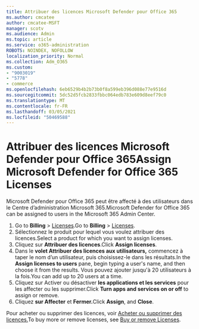 ```yaml
---
title: Attribuer des licences Microsoft Defender pour Office 365
ms.author: cmcatee
author: cmcatee-MSFT
manager: scotv
ms.audience: Admin
ms.topic: article
ms.service: o365-administration
ROBOTS: NOINDEX, NOFOLLOW
localization_priority: Normal
ms.collection: Adm_O365
ms.custom:
- "9003019"
- "5778"
- commerce
ms.openlocfilehash: 6eb6529b4b2b73b0f8a599eb396d088e77e9516d
ms.sourcegitcommit: 5dc52d5fcb2833fbbc064edb783e609d8eef79c0
ms.translationtype: MT
ms.contentlocale: fr-FR
ms.lasthandoff: 03/05/2021
ms.locfileid: "50469588"
---
```

# <a name="assign-microsoft-defender-for-office-365-licenses"></a><span data-ttu-id="a752c-102">Attribuer des licences Microsoft Defender pour Office 365</span><span class="sxs-lookup"><span data-stu-id="a752c-102">Assign Microsoft Defender for Office 365 Licenses</span></span>

<span data-ttu-id="a752c-103">Microsoft Defender pour Office 365 peut être affecté à des utilisateurs dans le Centre d’administration Microsoft 365.</span><span class="sxs-lookup"><span data-stu-id="a752c-103">Microsoft Defender for Office 365 can be assigned to users in the Microsoft 365 Admin Center.</span></span>

1. <span data-ttu-id="a752c-104">Go to **Billing**  >  [Licenses](https://go.microsoft.com/fwlink/p/?linkid=842264).</span><span class="sxs-lookup"><span data-stu-id="a752c-104">Go to **Billing** > [Licenses](https://go.microsoft.com/fwlink/p/?linkid=842264).</span></span>
2. <span data-ttu-id="a752c-105">Sélectionnez le produit pour lequel vous voulez attribuer des licences.</span><span class="sxs-lookup"><span data-stu-id="a752c-105">Select a product for which you want to assign licenses.</span></span>
3. <span data-ttu-id="a752c-106">Cliquez sur **Attribuer des licences**.</span><span class="sxs-lookup"><span data-stu-id="a752c-106">Click **Assign licenses**.</span></span>
4. <span data-ttu-id="a752c-107">Dans le **volet Attribuer des licences aux utilisateurs,**  commencez à taper le nom d’un utilisateur, puis choisissez-le dans les résultats.</span><span class="sxs-lookup"><span data-stu-id="a752c-107">In the **Assign licenses to users**  pane, begin typing a user's name, and then choose it from the results.</span></span> <span data-ttu-id="a752c-108">Vous pouvez ajouter jusqu'à 20 utilisateurs à la fois.</span><span class="sxs-lookup"><span data-stu-id="a752c-108">You can add up to 20 users at a time.</span></span>
5. <span data-ttu-id="a752c-109">Cliquez sur Activer ou désactiver **les applications et les services**  pour les affecter ou les supprimer.</span><span class="sxs-lookup"><span data-stu-id="a752c-109">Click **Turn apps and services on or off**  to assign or remove.</span></span>
6. <span data-ttu-id="a752c-110">Cliquez **sur Affecter** et **Fermer.**</span><span class="sxs-lookup"><span data-stu-id="a752c-110">Click **Assign**, and  **Close**.</span></span>

<span data-ttu-id="a752c-111">Pour acheter ou supprimer des licences, voir [Acheter ou supprimer des licences.](https://docs.microsoft.com/microsoft-365/commerce/licenses/buy-licenses#buy-or-remove-licenses-for-your-business-subscription)</span><span class="sxs-lookup"><span data-stu-id="a752c-111">To buy more or remove licenses, see [Buy or remove Licenses](https://docs.microsoft.com/microsoft-365/commerce/licenses/buy-licenses#buy-or-remove-licenses-for-your-business-subscription).</span></span>